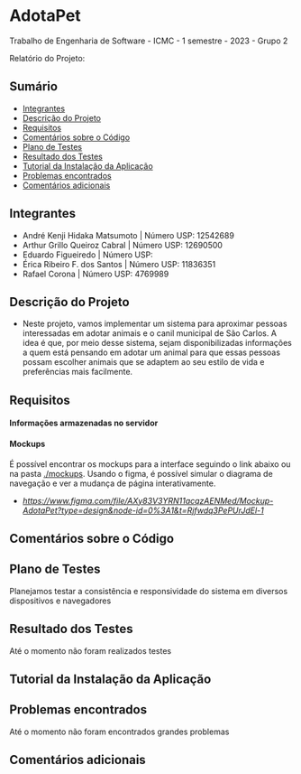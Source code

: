 # AdotaPet
Trabalho de Engenharia de Software - ICMC - 1 semestre - 2023 - Grupo 2



Relatório do Projeto:

## Sumário
* [Integrantes](#integrantes)
* [Descrição do Projeto](#descrição-do-projeto)
* [Requisitos](#requisitos)
* [Comentários sobre o Código](#comentários-sobre-o-código)
* [Plano de Testes](#plano-de-testes)
* [Resultado dos Testes](#resultado-dos-testes)
* [Tutorial da Instalação da Aplicação](#tutorial-da-instalação-da-aplicação)
* [Problemas encontrados](#problemas-encontrados)
* [Comentários adicionais](#comentários-adicionais)  

## Integrantes
 - André Kenji Hidaka Matsumoto | Número USP: 12542689
 - Arthur Grillo Queiroz Cabral  | Número USP: 12690500
 - Eduardo Figueiredo | Número USP: 
 - Érica Ribeiro F. dos Santos   | Número USP: 11836351
 - Rafael Corona  |  Número USP: 4769989
 
 ## Descrição do Projeto
- Neste projeto, vamos implementar um sistema para aproximar pessoas interessadas em adotar animais e o canil municipal de São Carlos. A idea é que, por meio desse sistema, sejam disponibilizadas informações a quem está pensando em adotar um animal para que essas pessoas possam escolher animais que se adaptem ao seu estilo de vida e preferências mais facilmente.

## Requisitos


#### Informações armazenadas no servidor


#### Mockups
É possível encontrar os mockups para a interface seguindo o link abaixo ou na pasta [./mockups](../master/Mockups). Usando o figma, é possível simular o diagrama de navegação e ver a mudança de página interativamente.  
 
 - *https://www.figma.com/file/AXy83V3YRN11acqzAENMed/Mockup-AdotaPet?type=design&node-id=0%3A1&t=Rjfwdq3PePUrJdEl-1*


## Comentários sobre o Código

## Plano de Testes   
Planejamos testar a consistência e responsividade do sistema em diversos dispositivos e navegadores
## Resultado dos Testes  
Até o momento não foram realizados testes
## Tutorial da Instalação da Aplicação  
## Problemas encontrados  
Até o momento não foram encontrados grandes problemas
## Comentários adicionais  
